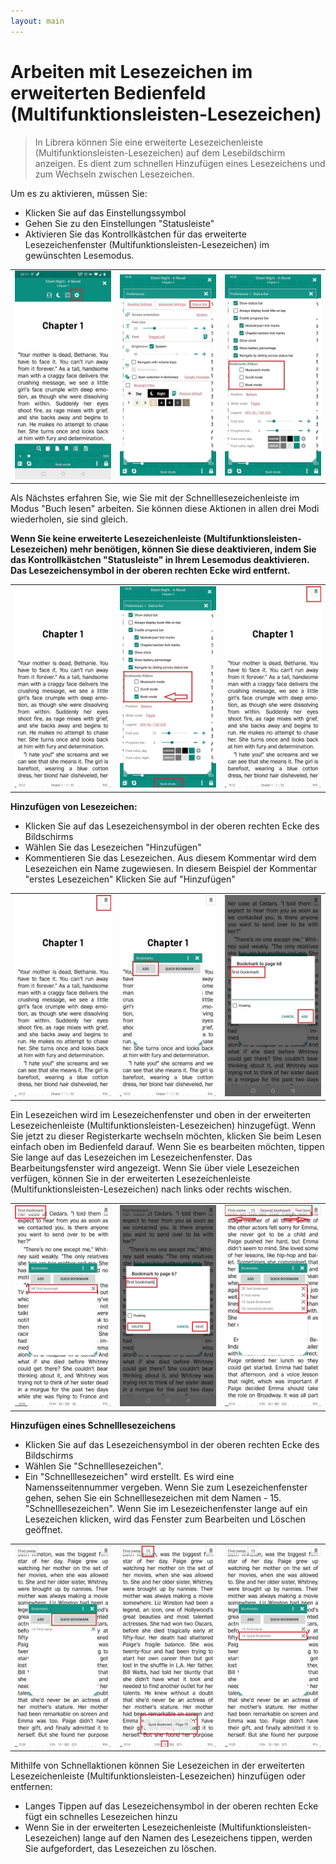 ```yaml
---
layout: main
---
```


# Arbeiten mit Lesezeichen im erweiterten Bedienfeld (Multifunktionsleisten-Lesezeichen)

> In Librera können Sie eine erweiterte Lesezeichenleiste (Multifunktionsleisten-Lesezeichen) auf dem Lesebildschirm anzeigen. Es dient zum schnellen Hinzufügen eines Lesezeichens und zum Wechseln zwischen Lesezeichen.

Um es zu aktivieren, müssen Sie:

* Klicken Sie auf das Einstellungssymbol
* Gehen Sie zu den Einstellungen &quot;Statusleiste&quot;
* Aktivieren Sie das Kontrollkästchen für das erweiterte Lesezeichenfenster (Multifunktionsleisten-Lesezeichen) im gewünschten Lesemodus.

||||
|-|-|-|
|![](1.jpg)|![](2.jpg)|![](3.jpg)|

Als Nächstes erfahren Sie, wie Sie mit der Schnelllesezeichenleiste im Modus &quot;Buch lesen&quot; arbeiten. Sie können diese Aktionen in allen drei Modi wiederholen, sie sind gleich.

**Wenn Sie keine erweiterte Lesezeichenleiste (Multifunktionsleisten-Lesezeichen) mehr benötigen, können Sie diese deaktivieren, indem Sie das Kontrollkästchen &quot;Statusleiste&quot; in Ihrem Lesemodus deaktivieren. Das Lesezeichensymbol in der oberen rechten Ecke wird entfernt.**

||||
|-|-|-|
|![](4.jpg)|![](5.jpg)|![](6.jpg)|


**Hinzufügen von Lesezeichen:**

* Klicken Sie auf das Lesezeichensymbol in der oberen rechten Ecke des Bildschirms
* Wählen Sie das Lesezeichen &quot;Hinzufügen&quot;
* Kommentieren Sie das Lesezeichen. Aus diesem Kommentar wird dem Lesezeichen ein Name zugewiesen. In diesem Beispiel der Kommentar &quot;erstes Lesezeichen&quot;
Klicken Sie auf &quot;Hinzufügen&quot;

||||
|-|-|-|
|![](7.jpg)|![](8.jpg)|![](9.jpg)|

Ein Lesezeichen wird im Lesezeichenfenster und oben in der erweiterten Lesezeichenleiste (Multifunktionsleisten-Lesezeichen) hinzugefügt. Wenn Sie jetzt zu dieser Registerkarte wechseln möchten, klicken Sie beim Lesen einfach oben im Bedienfeld darauf. Wenn Sie es bearbeiten möchten, tippen Sie lange auf das Lesezeichen im Lesezeichenfenster. Das Bearbeitungsfenster wird angezeigt. Wenn Sie über viele Lesezeichen verfügen, können Sie in der erweiterten Lesezeichenleiste (Multifunktionsleisten-Lesezeichen) nach links oder rechts wischen.

||||
|-|-|-|
|![](10.jpg)|![](15.jpg)|![](11.jpg)|

**Hinzufügen eines Schnelllesezeichens**

* Klicken Sie auf das Lesezeichensymbol in der oberen rechten Ecke des Bildschirms
* Wählen Sie &quot;Schnelllesezeichen&quot;.
* Ein &quot;Schnelllesezeichen&quot; wird erstellt. Es wird eine Namensseitennummer vergeben. Wenn Sie zum Lesezeichenfenster gehen, sehen Sie ein Schnelllesezeichen mit dem Namen - 15. &quot;Schnelllesezeichen&quot;. Wenn Sie im Lesezeichenfenster lange auf ein Lesezeichen klicken, wird das Fenster zum Bearbeiten und Löschen geöffnet.

||||
|-|-|-|
|![](12.jpg)|![](13.jpg)|![](14.jpg)|

Mithilfe von Schnellaktionen können Sie Lesezeichen in der erweiterten Lesezeichenleiste (Multifunktionsleisten-Lesezeichen) hinzufügen oder entfernen:

* Langes Tippen auf das Lesezeichensymbol in der oberen rechten Ecke fügt ein schnelles Lesezeichen hinzu
* Wenn Sie in der erweiterten Lesezeichenleiste (Multifunktionsleisten-Lesezeichen) lange auf den Namen des Lesezeichens tippen, werden Sie aufgefordert, das Lesezeichen zu löschen.

